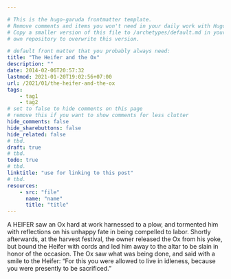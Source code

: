 ```yaml
---

# This is the hugo-garuda frontmatter template.
# Remove comments and items you won't need in your daily work with Hugo.
# Copy a smaller version of this file to /archetypes/default.md in your
# own repository to overwrite this version.

# default front matter that you probably always need:
title: "The Heifer and the Ox"
description: ""
date: 2014-02-06T20:57:32
lastmod: 2021-01-20T19:02:56+07:00
url: /2021/01/the-heifer-and-the-ox
tags:
    - tag1
    - tag2
# set to false to hide comments on this page
# remove this if you want to show comments for less clutter
hide_comments: false
hide_sharebuttons: false
hide_related: false
# tbd.
draft: true
# tbd.
todo: true
# tbd.
linktitle: "use for linking to this post"
# tbd.
resources:
    - src: "file"
      name: "name"
      title: "title"
---
```

A HEIFER saw an Ox hard at work harnessed to a plow, and tormented him with reflections on his unhappy fate in being compelled to labor. Shortly afterwards, at the harvest festival, the owner released the Ox from his yoke, but bound the Heifer with cords and led him away to the altar to be slain in honor of the occasion. The Ox saw what was being done, and said with a smile to the Heifer: “For this you were allowed to live in idleness, because you were presently to be sacrificed.”
